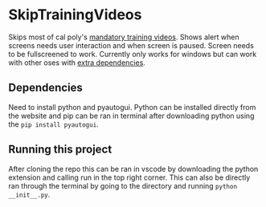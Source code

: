 # SkipTrainingVideos
Skips most of cal poly's [mandatory training videos](https://calpolystudents-ca.safecolleges.com/training/assignments). Shows alert when screens needs user interaction and when screen is paused. Screen needs to be fullscreened to work. Currently only works for windows but can work with other oses with [extra dependencies](https://pyautogui.readthedocs.io/en/latest/install.html#linux).

## Dependencies 
Need to install python and pyautogui. Python can be installed directly from the website and pip can be ran in terminal after downloading python using the `pip install pyautogui`.

## Running this project
After cloning the repo this can be ran in vscode by downloading the python extension and calling run in the top right corner. This can also be directly ran through the terminal by going to the directory and running `python __init__.py`.